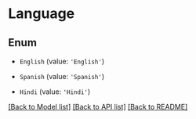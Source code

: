 # Language


## Enum

* `English` (value: `'English'`)

* `Spanish` (value: `'Spanish'`)

* `Hindi` (value: `'Hindi'`)

[[Back to Model list]](../README.md#documentation-for-models) [[Back to API list]](../README.md#documentation-for-api-endpoints) [[Back to README]](../README.md)
